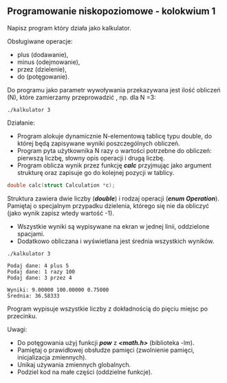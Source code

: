## Programowanie niskopoziomowe - kolokwium 1

Napisz program który działa jako kalkulator.

Obsługiwane operacje:
- plus (dodawanie),
- minus (odejmowanie),
- przez (dzielenie),
- do (potęgowanie).

Do programu jako parametr wywoływania przekazywana jest ilość obliczeń (N), które zamierzamy przeprowadzić , np. dla N =3:
```
./kalkulator 3
```
Działanie:
- Program alokuje dynamicznie N-elementową tablicę typu double, do której będą zapisywane wyniki poszczególnych obliczeń.
- Program pyta użytkownika N razy o wartości potrzebne do obliczeń: pierwszą liczbę, słowny opis operacji i drugą liczbę.
- Program oblicza wynik przez funkcję ***calc*** przyjmując jako argument strukturę oraz zapisuje go do kolejnej pozycji w tablicy.
```C
double calc(struct Calculation *c);
```

Struktura zawiera dwie liczby (***double***) i rodzaj operacji (***enum Operation***). Pamiętaj o specjalnym przypadku dzielenia, którego się nie da obliczyć (jako wynik zapisz wtedy wartość -1).
- Wszystkie wyniki są wypisywane na ekran w jednej linii, oddzielone spacjami.
- Dodatkowo obliczana i wyświetlana jest średnia wszystkich wyników.

```
./kalkulator 3

Podaj dane: 4 plus 5
Podaj dane: 1 razy 100
Podaj dane: 3 przez 4

Wyniki: 9.00000 100.00000 0.75000
Średnia: 36.58333
```
Program wypisuje wszystkie liczby z dokładnością do pięciu miejsc po przecinku.

Uwagi:
- Do potęgowania użyj funkcji ***pow*** z ***<math.h>*** (biblioteka -lm).
- Pamiętaj o prawidłowej obsłudze pamięci (zwolnienie pamięci, inicjalizacja zmiennych).
- Unikaj używania zmiennych globalnych.
- Podziel kod na małe części (oddzielne funkcje).
